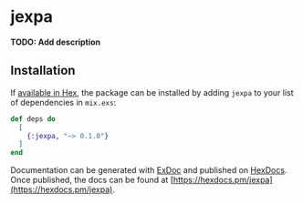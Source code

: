 # jexpa

**TODO: Add description**

## Installation

If [available in Hex](https://hex.pm/docs/publish), the package can be installed
by adding `jexpa` to your list of dependencies in `mix.exs`:

```elixir
def deps do
  [
    {:jexpa, "~> 0.1.0"}
  ]
end
```

Documentation can be generated with [ExDoc](https://github.com/elixir-lang/ex_doc)
and published on [HexDocs](https://hexdocs.pm). Once published, the docs can
be found at [https://hexdocs.pm/jexpa](https://hexdocs.pm/jexpa).

